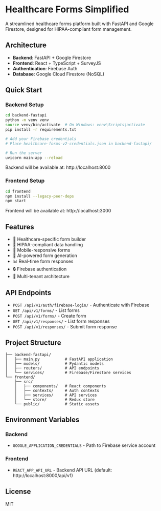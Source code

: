 # Healthcare Forms Simplified

A streamlined healthcare forms platform built with FastAPI and Google Firestore, designed for HIPAA-compliant form management.

## Architecture

- **Backend**: FastAPI + Google Firestore
- **Frontend**: React + TypeScript + SurveyJS
- **Authentication**: Firebase Auth
- **Database**: Google Cloud Firestore (NoSQL)

## Quick Start

### Backend Setup

```bash
cd backend-fastapi
python -m venv venv
source venv/bin/activate  # On Windows: venv\Scripts\activate
pip install -r requirements.txt

# Add your Firebase credentials
# Place healthcare-forms-v2-credentials.json in backend-fastapi/

# Run the server
uvicorn main:app --reload
```

Backend will be available at: http://localhost:8000

### Frontend Setup

```bash
cd frontend
npm install --legacy-peer-deps
npm start
```

Frontend will be available at: http://localhost:3000

## Features

- 🏥 Healthcare-specific form builder
- 🔐 HIPAA-compliant data handling
- 📱 Mobile-responsive forms
- 🤖 AI-powered form generation
- 📊 Real-time form responses
- 🔒 Firebase authentication
- 📄 Multi-tenant architecture

## API Endpoints

- `POST /api/v1/auth/firebase-login/` - Authenticate with Firebase
- `GET /api/v1/forms/` - List forms
- `POST /api/v1/forms/` - Create form
- `GET /api/v1/responses/` - List form responses
- `POST /api/v1/responses/` - Submit form response

## Project Structure

```
├── backend-fastapi/
│   ├── main.py           # FastAPI application
│   ├── models/           # Pydantic models
│   ├── routers/          # API endpoints
│   └── services/         # Firebase/Firestore services
└── frontend/
    ├── src/
    │   ├── components/   # React components
    │   ├── contexts/     # Auth contexts
    │   ├── services/     # API services
    │   └── store/        # Redux store
    └── public/           # Static assets
```

## Environment Variables

### Backend
- `GOOGLE_APPLICATION_CREDENTIALS` - Path to Firebase service account

### Frontend
- `REACT_APP_API_URL` - Backend API URL (default: http://localhost:8000/api/v1)

## License

MIT